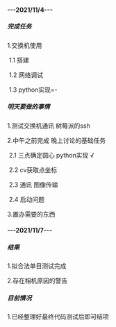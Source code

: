 #### ---2021/11/4---

##### 完成任务

1.交换机使用

​	1.1 搭建

​	1.2 网络调试

​	1.3 python实现=-

##### 明天要做的事情

1.测试交换机通讯 树莓派的ssh

2.中午之前完成 晚上讨论的基础任务

​	2.1 三点确定圆心 python实现 √

​	2.2 cv获取点坐标   

​	2.3 通讯 图像传输  

​	2.4 启动问题

3.置办需要的东西

#### ---2021/11/7---

##### 结果

1.拟合法单目测试完成

2.存在相机原因的警告

##### 目前情况

1.已经整理好最终代码测试后即可结项

